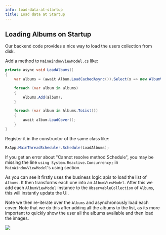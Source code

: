 ```yaml
---
info: load-data-at-startup
title: Load data at Startup
---
```


## Loading Albums on Startup <a id="loading-albums-on-startup"></a>

Our backend code provides a nice way to load the users collection from disk.

Add a method to `MainWindowViewModel.cs` like:

```csharp
private async void LoadAlbums()
{
    var albums = (await Album.LoadCachedAsync()).Select(x => new AlbumViewModel(x));

    foreach (var album in albums)
    {
        Albums.Add(album);
    }

    foreach (var album in Albums.ToList())
    {
        await album.LoadCover();
    }
}
```

Register it in the constructor of the same class like:

```csharp
RxApp.MainThreadScheduler.Schedule(LoadAlbums);
```

If you get an error about "Cannot resolve method Schedule", you may be missing the line `using System.Reactive.Concurrency;` in `MainWindowViewModel`'s using section.

As you can see it firstly uses the business logic apis to load the list of `Albums`. It then transforms each one into an `AlbumViewModel`. After this we add each `AlbumViewModel` instance to the `ObservableCollection` of `Albums`, this will instantly update the UI.

Note we then re-iterate over the `Albums` and asynchronously load each cover. Note that we do this after adding all the albums to the list, as its more important to quickly show the user all the albums available and then load the images.

  <div style={{textAlign: 'center'}}>
    <img src="/img/tutorials/music-store-app/load-data-at-startup/image-20210310184202271.png" />
  </div>